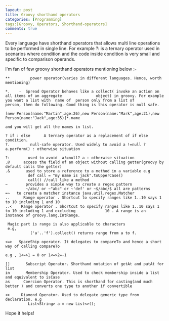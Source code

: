 ```yaml
---
layout: post
title: Groovy shorthand operators
categories: [Programming]
tags:[Groovy, Operators, Shorthand-operators]
comments: true
---
```


Every language have shorthand operators that allows multi line operations to be performed in single line. For example ?: is a ternary operator used in scenarios where condition and  the code inside condition is very small and specific to comparison operands.

I'm fan of few groovy shorthand operators mentioning below :-

	**         power operator(varies in different languages. Hence, worth mentioning)

	*.    -  Spread Operator behaves like a collect( invoke an action on all items of an aggregate               object) in groovy. For example you want a list with  name of  person only from a list of            person, then do following. Good thing is this operator is null safe.

	[new Person(name:"Martin",age:26),new Person(name:"Mark",age:21),new Person(name:"Jack",age:35)]*.name

	and you will get all the names in list.

	? if : else      A ternary operator as a replacement of if else condition.
	?.         null-safe operator. Used widely to avoid a !=null ? a.perform() : otherwise situation

	?:        used to avoid  a!=null? a : otherwise situation
	.@      access the field of an object without calling getter(groovy by default calls the getter)
	.&       used to store a reference to a method in a variable e.g
			  def call = "my name is jack".toUpperCase()
			  call() //call like a method
	~        provides a simple way to create a regex pattern
			 ~/abc/ or ~"abc" or ~'def' or ~$/abc/$ all are patterns
	=~   to create a matcher instance java.util.regex.Matcher
	..      Range operator . Shortcut to specify ranges like 1..10 says 1 to 10 including 1 and 10
	..<    Range operator . Shortcut to specify ranges like 1..10 says 1 to 10 including 1 and excluding             10 . A range is an instance of groovy.lang.IntRange.

	 Magic part is range is also applicable to characters
	 e.g,
			   ('a'..'f').collect() returns range from a to f.

	<=>   SpaceShip operator. It delegates to compareTo and hence a short way of calling compareTo

	e.g , 1<=>1 = 0 or 1<=>2=-1

	[]       Subscript Operator. Shorthand notation of getAt and putAt for list
	in       Membership Operator. Used to check membership inside a list and equivalent to isCase
	as      Coercion Operator. This is shorthand for casting(and much better ) and converts one type to another if convertible

	<>     Diamond Operator. Used to delegate generic type from declaration. e.g
			  List<String> a = new List<>();

Hope it helps!